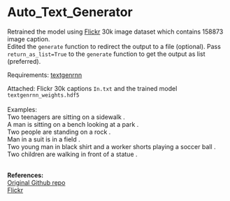 # Auto_Text_Generator

Retrained the model using  [Flickr](http://hockenmaier.cs.illinois.edu/DenotationGraph/) 30k image dataset which contains 158873 image caption.</br> 
Edited the `generate` function  to redirect the output to a file (optional). Pass `return_as_list=True` to the `generate` function to get the output as list (preferred).</br>

Requirements: [textgenrnn](https://github.com/minimaxir/textgenrnn)</br>

Attached:  Flickr 30k captions `In.txt` and the trained model `textgenrnn_weights.hdf5`</br></br>
Examples:</br>
Two teenagers are sitting on a sidewalk .</br>
A man is sitting on a bench looking at a park .</br>
Two people are standing on a rock .</br>
Man in a suit is in a field .</br>
Two young man in black shirt and a worker shorts playing a soccer ball .</br>
Two children are walking in front of a statue .</br></br>


**References:** </br>
[Original Github repo](https://github.com/minimaxir/textgenrnn)</br>
[Flickr](http://hockenmaier.cs.illinois.edu/DenotationGraph/)</br>
